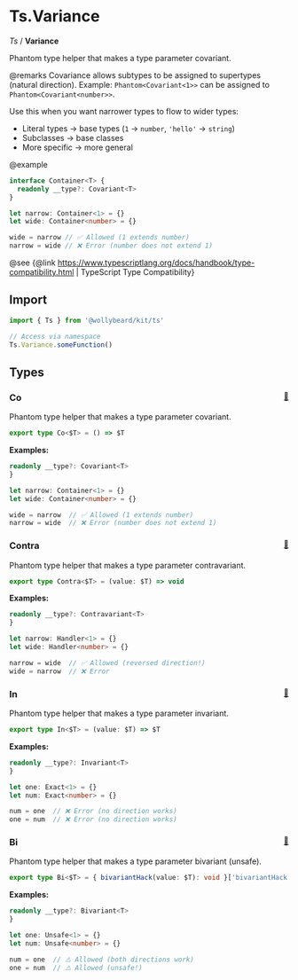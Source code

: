 # Ts.Variance

_Ts_ / **Variance**

Phantom type helper that makes a type parameter covariant.

@remarks
Covariance allows subtypes to be assigned to supertypes (natural direction).
Example: `Phantom<Covariant<1>>` can be assigned to `Phantom<Covariant<number>>`.

Use this when you want narrower types to flow to wider types:

- Literal types → base types (`1` → `number`, `'hello'` → `string`)
- Subclasses → base classes
- More specific → more general

@example

```ts
interface Container<T> {
  readonly __type?: Covariant<T>
}

let narrow: Container<1> = {}
let wide: Container<number> = {}

wide = narrow // ✅ Allowed (1 extends number)
narrow = wide // ❌ Error (number does not extend 1)
```

@see {@link https://www.typescriptlang.org/docs/handbook/type-compatibility.html | TypeScript Type Compatibility}

## Import

```typescript
import { Ts } from '@wollybeard/kit/ts'

// Access via namespace
Ts.Variance.someFunction()
```

## Types

### Co <sub style="float: right;">[📄](https://github.com/jasonkuhrt/kit/blob/main/src/utils/ts/variance.ts#L28)</sub>

Phantom type helper that makes a type parameter covariant.

```typescript
export type Co<$T> = () => $T
```

**Examples:**

```ts twoslash
readonly __type?: Covariant<T>
}

let narrow: Container<1> = {}
let wide: Container<number> = {}

wide = narrow  // ✅ Allowed (1 extends number)
narrow = wide  // ❌ Error (number does not extend 1)
```

### Contra <sub style="float: right;">[📄](https://github.com/jasonkuhrt/kit/blob/main/src/utils/ts/variance.ts#L55)</sub>

Phantom type helper that makes a type parameter contravariant.

```typescript
export type Contra<$T> = (value: $T) => void
```

**Examples:**

```ts twoslash
readonly __type?: Contravariant<T>
}

let narrow: Handler<1> = {}
let wide: Handler<number> = {}

narrow = wide  // ✅ Allowed (reversed direction!)
wide = narrow  // ❌ Error
```

### In <sub style="float: right;">[📄](https://github.com/jasonkuhrt/kit/blob/main/src/utils/ts/variance.ts#L77)</sub>

Phantom type helper that makes a type parameter invariant.

```typescript
export type In<$T> = (value: $T) => $T
```

**Examples:**

```ts twoslash
readonly __type?: Invariant<T>
}

let one: Exact<1> = {}
let num: Exact<number> = {}

num = one  // ❌ Error (no direction works)
one = num  // ❌ Error (no direction works)
```

### Bi <sub style="float: right;">[📄](https://github.com/jasonkuhrt/kit/blob/main/src/utils/ts/variance.ts#L99)</sub>

Phantom type helper that makes a type parameter bivariant (unsafe).

```typescript
export type Bi<$T> = { bivariantHack(value: $T): void }['bivariantHack']
```

**Examples:**

```ts twoslash
readonly __type?: Bivariant<T>
}

let one: Unsafe<1> = {}
let num: Unsafe<number> = {}

num = one  // ⚠️ Allowed (both directions work)
one = num  // ⚠️ Allowed (unsafe!)
```
